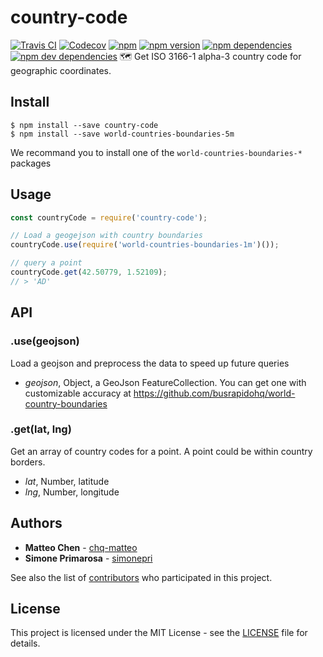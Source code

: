 # country-code
[![Travis CI](https://travis-ci.org/busrapidohq/country-code.svg?branch=master)](https://travis-ci.org/busrapidohq/country-code) [![Codecov](https://img.shields.io/codecov/c/github/busrapidohq/country-code/master.svg)](https://codecov.io/gh/busrapidohq/country-code) [![npm](https://img.shields.io/npm/dm/country-code.svg)](https://www.npmjs.com/package/country-code) [![npm version](https://img.shields.io/npm/v/country-code.svg)](https://www.npmjs.com/package/country-code) [![npm dependencies](https://david-dm.org/busrapidohq/country-code.svg)](https://david-dm.org/busrapidohq/country-code) [![npm dev dependencies](https://david-dm.org/busrapidohq/country-code/dev-status.svg)](https://david-dm.org/busrapidohq/country-code#info=devDependencies)
🗺 Get ISO 3166-1 alpha-3 country code for geographic coordinates.

## Install

```
$ npm install --save country-code
$ npm install --save world-countries-boundaries-5m
```
We recommand you to install one of the `world-countries-boundaries-*` packages

## Usage

```javascript
const countryCode = require('country-code');

// Load a geogejson with country boundaries
countryCode.use(require('world-countries-boundaries-1m')());

// query a point
countryCode.get(42.50779, 1.52109);
// > 'AD'
```

## API
### .use(geojson)
Load a geojson and preprocess the data to speed up future queries
- *geojson*, Object, a GeoJson FeatureCollection. You can get one with customizable accuracy at https://github.com/busrapidohq/world-country-boundaries
### .get(lat, lng)
Get an array of country codes for a point.
A point could be within country borders.
- *lat*, Number, latitude
- *lng*, Number, longitude
## Authors
* **Matteo Chen** - [chq-matteo](https://github.com/chq-matteo)
* **Simone Primarosa** - [simonepri](https://github.com/simonepri)

See also the list of [contributors](https://github.com/busrapidohq/world-country/contributors) who participated in this project.

## License
This project is licensed under the MIT License - see the [LICENSE](LICENSE) file for details.

